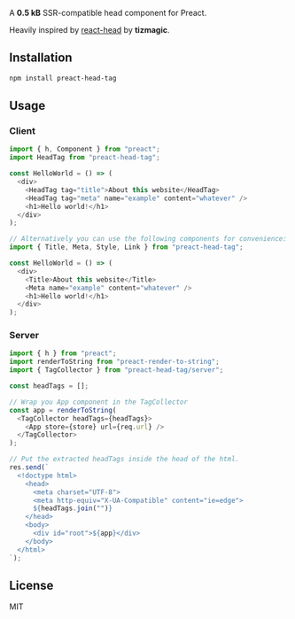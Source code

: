 A **0.5 kB** SSR-compatible head component for Preact.

Heavily inspired by [react-head](https://github.com/tizmagik/react-head) by **tizmagic**.

## Installation

```bash
npm install preact-head-tag
```

## Usage

### Client

```javascript
import { h, Component } from "preact";
import HeadTag from "preact-head-tag";

const HelloWorld = () => (
  <div>
    <HeadTag tag="title">About this website</HeadTag>
    <HeadTag tag="meta" name="example" content="whatever" />
    <h1>Hello world!</h1>
  </div>
);
```

```javascript
// Alternatively you can use the following components for convenience:
import { Title, Meta, Style, Link } from "preact-head-tag";

const HelloWorld = () => (
  <div>
    <Title>About this website</Title>
    <Meta name="example" content="whatever" />
    <h1>Hello world!</h1>
  </div>
);
```

### Server

```javascript
import { h } from "preact";
import renderToString from "preact-render-to-string";
import { TagCollector } from "preact-head-tag/server";

const headTags = [];

// Wrap you App component in the TagCollector
const app = renderToString(
  <TagCollector headTags={headTags}>
    <App store={store} url={req.url} />
  </TagCollector>
);

// Put the extracted headTags inside the head of the html.
res.send(`
  <!doctype html>
    <head>
      <meta charset="UTF-8">
      <meta http-equiv="X-UA-Compatible" content="ie=edge">
      ${headTags.join("")}
    </head>
    <body>
      <div id="root">${app}</div>
    </body>
  </html>
`);
```

## License

MIT
